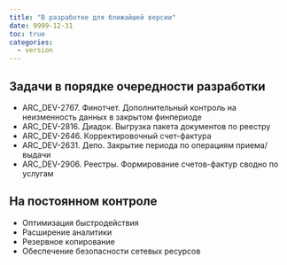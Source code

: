 ```yaml
---
title: "В разработке для ближайшей версии"
date: 9999-12-31
toc: true
categories:
  - version
---
```


## Задачи в порядке очередности разработки
-   ARC_DEV-2767. Финотчет. Дополнительный контроль на неизменность данных в закрытом финпериоде
-   ARC_DEV-2816. Диадок. Выгрузка пакета документов по реестру
-   ARC_DEV-2646. Корректировочный счет-фактура
-   ARC_DEV-2631. Депо. Закрытие периода по операциям приема/выдачи
-   ARC_DEV-2906. Реестры. Формирование счетов-фактур сводно по услугам

## На постоянном контроле
-   Оптимизация быстродействия
-   Расширение аналитики
-   Резервное копирование
-   Обеспечение безопасности сетевых ресурсов
